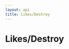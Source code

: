 ```yaml
---
layout: api
title: Likes/Destroy
---
```


# Likes/Destroy

<api-explorer resource="http://api.rusic.dev/buckets/:bucket_id/ideas/:idea_id/like" method="DELETE" editable="true">
  <api-header name="X-API-Key" required="true" value="abc123" editable-key="false"></api-header>
  <api-header name="X-Rusic-Participant-Token" required="true" value="" editable-key="false"></api-header>
  <api-header name="Accept" required="true" value="application/vnd.rusic.v1+json" editable-key="false" editable-value="false"></api-header>
  <api-resource name="bucket_id" required="true" default="" value="1"></api-resource>
  <api-resource name="idea_id" required="true" default="" value="1"></api-resource>
</api-explorer>
